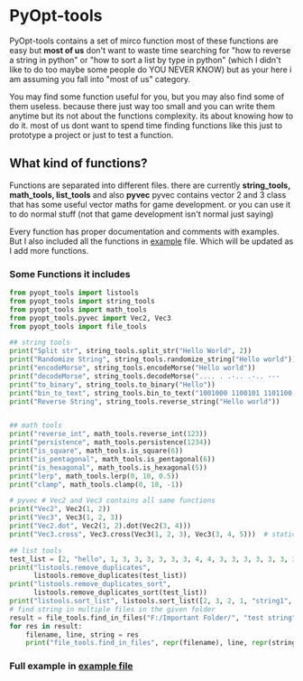 # PyOpt-tools
PyOpt-tools contains a set of mirco function most of these functions are easy but **most of us** don't want to waste time searching for "how to reverse a string in python" or "how to sort a list by type in python" (which I didn't like to do too maybe some people do YOU NEVER KNOW) but as your here i am assuming you fall into "most of us" category.

You may find some function useful for you, but you may also find some of them useless. because there just way too small and you can write them anytime but its not about the functions complexity. its about knowing how to do it. most of us dont want to spend time finding functions like this just to prototype a project or just to test a function.


## What kind of functions?
Functions are separated into different files. there are currently **string_tools, math_tools, list_tools** and also **pyvec** pyvec contains vector 2 and 3 class that has some useful vector maths for game development. or you can use it to do normal stuff (not that game development isn't normal just saying)

Every function has proper documentation and comments with examples. But I also included all the functions in [example]("https://github.com/Fus3n/pyopt-tools/blob/main/example.py") file. Which will be updated as I add more functions.


### Some Functions it includes

```python
from pyopt_tools import listools
from pyopt_tools import string_tools
from pyopt_tools import math_tools
from pyopt_tools.pyvec import Vec2, Vec3
from pyopt_tools import file_tools

## string tools
print("Split str", string_tools.split_str("Hello World", 2))
print("Randomize String", string_tools.randomize_string("Hello world"))
print("encodeMorse", string_tools.encodeMorse("Hello world"))
print("decodeMorse", string_tools.decodeMorse(".... . .-.. .-.. ---   .-- --- .-. .-.. -.."))
print("to_binary", string_tools.to_binary("Hello"))
print("bin_to_text", string_tools.bin_to_text("1001000 1100101 1101100 1101100 1101111"))  # only works with spaces
print("Reverse String", string_tools.reverse_string("Hello world"))


## math tools
print("reverse_int", math_tools.reverse_int(123))
print("persistence", math_tools.persistence(1234))
print("is_square", math_tools.is_square(6))
print("is_pentagonal", math_tools.is_pentagonal(6))
print("is_hexagonal", math_tools.is_hexagonal(5))
print("lerp", math_tools.lerp(0, 10, 0.5))
print("clamp", math_tools.clamp(0, 10, -1))

# pyvec # Vec2 and Vec3 contains all same functions
print("Vec2", Vec2(1, 2))
print("Vec3", Vec3(1, 2, 3))
print("Vec2.dot", Vec2(1, 2).dot(Vec2(3, 4)))
print("Vec3.cross", Vec3.cross(Vec3(1, 2, 3), Vec3(3, 4, 5)))  # static method

## list tools
test_list = [2, "hello", 1, 3, 3, 3, 3, 3, 3, 4, 4, 3, 3, 3, 3, 3, 3, 3, "hello"]
print("listools.remove_duplicates",
      listools.remove_duplicates(test_list))
print("listools.remove_duplicates_sort",
      listools.remove_duplicates_sort(test_list))
print("listools.sort_list", listools.sort_list([2, 3, 2, 1, "string1", "string2", "string3",  3.3, 2.2], (str, int, float), sort_elements=True)) # sort list by types and in which order also option to sort each element in the list
# find string in multiple files in the given folder
result = file_tools.find_in_files("F:/Important Folder/", "test string", ["py", "cup", "txt"])
for res in result:
    filename, line, string = res
    print("file_tools.find_in_files", repr(filename), line, repr(string))
```

### Full example in [example file]("https://github.com/Fus3n/pyopt-tools/blob/main/example.py")
